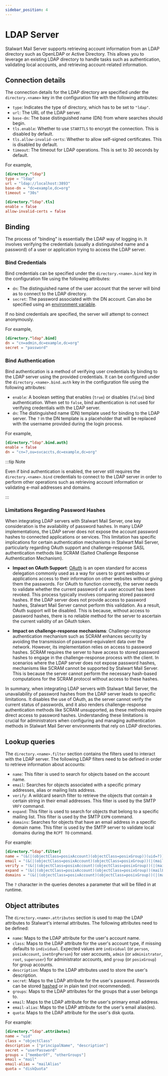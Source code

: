 ```yaml
---
sidebar_position: 4
---
```


# LDAP Server

Stalwart Mail Server supports retrieving account information from an LDAP directory such as OpenLDAP or Active Directory. This allows you to leverage an existing LDAP directory to handle tasks such as authentication, validating local accounts, and retrieving account-related information.

## Connection details

The connection details for the LDAP directory are specified under the `directory.<name>` key in the configuration file with the following attributes:

- `type`: Indicates the type of directory, which has to be set to `"ldap"`.
- `url`: The URL of the LDAP server.
- `base-dn`: The base distinguished name (DN) from where searches should begin.
- `tls.enable`: Whether to use `STARTTLS` to encrypt the connection. This is disabled by default.
- `tls.allow-invalid-certs`: Whether to allow self-signed certificates. This is disabled by default.
- `timeout`: The timeout for LDAP operations. This is set to 30 seconds by default.

For example,

```toml
[directory."ldap"]
type = "ldap"
url = "ldap://localhost:3893"
base-dn = "dc=example,dc=org"
timeout = "30s"

[directory."ldap".tls]
enable = false
allow-invalid-certs = false
```

## Binding

The process of "binding" is essentially the LDAP way of logging in. It involves verifying the credentials (usually a distinguished name and a password) of a user or application trying to access the LDAP server.

### Bind Credentials

Bind credentials can be specified under the `directory.<name>.bind` key in the configuration file using the following attributes:

- `dn`: The distinguished name of the user account that the server will bind as to connect to the LDAP directory.
- `secret`: The password associated with the DN account. Can also be specified using an [environment variable](/docs/configuration/macros).

If no bind credentials are specified, the server will attempt to connect anonymously.

For example,

```toml
[directory."ldap".bind]
dn = "cn=admin,dc=example,dc=org"
secret = "password"
```

### Bind Authentication

Bind authentication is a method of verifying user credentials by binding to the LDAP server using the provided credentials. It can be configured under the `directory.<name>.bind.auth` key in the configuration file using the following attributes:

- `enable`: A boolean setting that enables (`true`) or disables (`false`) bind authentication. When set to `false`, bind authentication is not used for verifying credentials with the LDAP server.
- `dn`: The distinguished name (DN) template used for binding to the LDAP server. The `?` in the DN template is a placeholder that will be replaced with the username provided during the login process.

For example,

```toml
[directory."ldap".bind.auth]
enable = false
dn = "cn=?,ou=svcaccts,dc=example,dc=org"
```

:::tip Note

Even if bind authentication is enabled, the server still requires the `directory.<name>.bind` credentials to connect to the LDAP server in order to perform other operations such as retrieving account information or validating e-mail addresses and domains.

:::

### Limitations Regarding Password Hashes

When integrating LDAP servers with Stalwart Mail Server, one key consideration is the availability of password hashes. In many LDAP implementations, the LDAP server does not expose the account password hashes to connected applications or services. This limitation has specific implications for certain authentication mechanisms in Stalwart Mail Server, particularly regarding OAuth support and challenge-response SASL authentication methods like SCRAM (Salted Challenge Response Authentication Mechanism).

- **Impact on OAuth Support**: [OAuth](/docs/auth/oauth/overview) is an open standard for access delegation commonly used as a way for users to grant websites or applications access to their information on other websites without giving them the passwords.  For OAuth to function correctly, the server needs to validate whether the current password of a user account has been revoked. This process typically involves comparing stored password hashes. If the LDAP server does not provide access to password hashes, Stalwart Mail Server cannot perform this validation. As a result, OAuth support will be disabled. This is because, without access to password hashes, there is no reliable method for the server to ascertain the current validity of an OAuth token.

- **Impact on challenge-response mechanisms**: Challenge-response authentication mechanism such as SCRAM enhances security by avoiding the transmission of password-equivalent data over the network. However, its implementation relies on access to password hashes. SCRAM requires the server to have access to stored password hashes to engage in the challenge-response process with the client. In scenarios where the LDAP server does not expose password hashes, mechanisms like SCRAM cannot be supported by Stalwart Mail Server. This is because the server cannot perform the necessary hash-based computations for the SCRAM protocol without access to these hashes.

In summary, when integrating LDAP servers with Stalwart Mail Server, the unavailability of password hashes from the LDAP server leads to specific limitations. It disables the use of OAuth, as the server cannot verify the current status of passwords, and it also renders challenge-response authentication methods like SCRAM unsupported, as these methods require direct access to password hashes. Understanding these limitations is crucial for administrators when configuring and managing authentication methods in Stalwart Mail Server environments that rely on LDAP directories.

## Lookup queries

The `directory.<name>.filter` section contains the filters used to interact with the LDAP server. The following LDAP filters need to be defined in order to retrieve information about accounts:

- `name`: This filter is used to search for objects based on the account name.
- `email`: Searches for objects associated with a specific primary addresses, alias or mailing lists address.
- `verify`: A wildcard search filter to retrieve the objects that contain a certain string in their email addresses. This filter is used by the SMTP `VRFY` command.
- `expand`: This filter is used to search for objects that belong to a specific mailing list. This filter is used by the SMTP `EXPN` command.
- `domains`: Searches for objects that have an email address in a specific domain name. This filter is used by the SMTP server to validate local domains during the `RCPT TO` command.

For example:

```toml
[directory."ldap".filter]
name = "(&(|(objectClass=posixAccount)(objectClass=posixGroup))(uid=?))"
email = "(&(|(objectClass=posixAccount)(objectClass=posixGroup))(|(mail=?)(mailAlias=?)(mailList=?)))"
verify = "(&(|(objectClass=posixAccount)(objectClass=posixGroup))(|(mail=*?*)(mailAlias=*?*)))"
expand = "(&(|(objectClass=posixAccount)(objectClass=posixGroup))(mailList=?))"
domains = "(&(|(objectClass=posixAccount)(objectClass=posixGroup))(|(mail=*@?)(mailAlias=*@?)))"
```

The `?` character in the queries denotes a parameter that will be filled in at runtime.

## Object attributes

The `directory.<name>.attributes` section is used to map the LDAP attributes to Stalwart's internal attributes. The following attributes need to be defined:

- `name`: Maps to the LDAP attribute for the user's account name.
- `class`: Maps to the LDAP attribute for the user's account type, if missing defaults to `individual`. Expected values are `individual` (or `person`, `posixAccount`, `inetOrgPerson`) for user accounts, `admin` (or `administrator`, `root`, `superuser`) for administrator accounts, and `group` (or `posixGroup`) for group accounts.
- `description`: Maps to the LDAP attributes used to store the user's description.
- `secret`: Maps to the LDAP attribute for the user's password. Passwords can be stored [hashed](/docs/auth/authentication/password) or in plain text (not recommended).
- `groups`: Maps to the LDAP attributes for the groups that a user belongs to.
- `email`: Maps to the LDAP attribute for the user's primary email address.
- `email-alias`: Maps to the LDAP attribute for the user's email alias(es).
- `quota`: Maps to the LDAP attribute for the user's disk quota.

For example:

```toml
[directory."ldap".attributes]
name = "uid"
class = "objectClass"
description = ["principalName", "description"]
secret = "userPassword"
groups = ["memberOf", "otherGroups"]
email = "mail"
email-alias = "mailAlias"
quota = "diskQuota"
```
